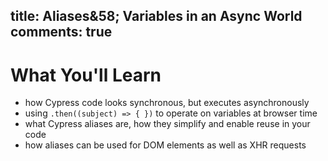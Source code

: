 title: Aliases&58; Variables in an Async World
comments: true
---

# What You'll Learn

- how Cypress code looks synchronous, but executes asynchronously
- using `.then((subject) => { })` to operate on variables at browser time
- what Cypress aliases are, how they simplify and enable reuse in your code
- how aliases can be used for DOM elements as well as XHR requests
